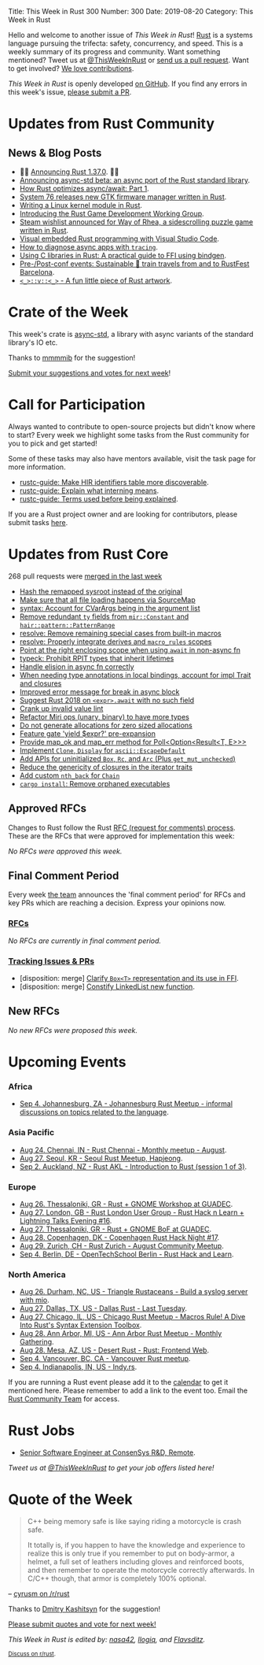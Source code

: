 Title: This Week in Rust 300
Number: 300
Date: 2019-08-20
Category: This Week in Rust

Hello and welcome to another issue of *This Week in Rust*!
[Rust](http://rust-lang.org) is a systems language pursuing the trifecta: safety, concurrency, and speed.
This is a weekly summary of its progress and community.
Want something mentioned? Tweet us at [@ThisWeekInRust](https://twitter.com/ThisWeekInRust) or [send us a pull request](https://github.com/cmr/this-week-in-rust).
Want to get involved? [We love contributions](https://github.com/rust-lang/rust/blob/master/CONTRIBUTING.md).

*This Week in Rust* is openly developed [on GitHub](https://github.com/cmr/this-week-in-rust).
If you find any errors in this week's issue, [please submit a PR](https://github.com/cmr/this-week-in-rust/pulls).

# Updates from Rust Community

## News & Blog Posts

* 🎈🎉 [Announcing Rust 1.37.0](https://blog.rust-lang.org/2019/08/15/Rust-1.37.0.html). 🎉🎈
* [Announcing async-std beta: an async port of the Rust standard library](https://async.rs/blog/announcing-async-std/).
* [How Rust optimizes async/await: Part 1](https://tmandry.gitlab.io/blog/posts/optimizing-await-1/).
* [System 76 releases new GTK firmware manager written in Rust](https://blog.system76.com/post/187072707563/the-new-firmware-manager-updating-firmware-across).
* [Writing a Linux kernel module in Rust](https://github.com/lizhuohua/linux-kernel-module-rust).
* [Introducing the Rust Game Development Working Group](https://rust-gamedev.github.io/2019/08/18/introducing-the-rust-game-development-working-group).
* [Steam wishlist announced for Way of Rhea, a sidescrolling puzzle game written in Rust](https://store.steampowered.com/app/1110620/Way_of_Rhea/).
* [Visual embedded Rust programming with Visual Studio Code](https://medium.com/@ly.lee/visual-embedded-rust-programming-with-visual-studio-code-1bc1262e398c?source=friends_link&sk=222de63e45993aacd0db5a2e4b1f33c7).
* [How to diagnose async apps with `tracing`](https://tokio.rs/blog/2019-08-tracing/).
* [Using C libraries in Rust: A practical guide to FFI using bindgen](https://medium.com/dwelo-r-d/using-c-libraries-in-rust-13961948c72a).
* [Pre-/Post-conf events: Sustainable 🚄 train travels from and to RustFest Barcelona](https://blog.rustfest.eu/pre-post-conf-events-sustainable-train-travels).
* [`<_>::v::<_>` - A fun little piece of Rust artwork](https://chrismorgan.info/blog/rust-artwork-owl/).

# Crate of the Week

This week's crate is [async-std](https://crates.io/crates/async-std), a library with async variants of the standard library's IO etc.

Thanks to [mmmmib](https://users.rust-lang.org/t/crate-of-the-week/2704/602) for the suggestion!

[Submit your suggestions and votes for next week][submit_crate]!

[submit_crate]: https://users.rust-lang.org/t/crate-of-the-week/2704

# Call for Participation

Always wanted to contribute to open-source projects but didn't know where to start?
Every week we highlight some tasks from the Rust community for you to pick and get started!

Some of these tasks may also have mentors available, visit the task page for more information.

* [rustc-guide: Make HIR identifiers table more discoverable](https://github.com/rust-lang/rustc-guide/issues/420).
* [rustc-guide: Explain what interning means](https://github.com/rust-lang/rustc-guide/issues/419).
* [rustc-guide: Terms used before being explained](https://github.com/rust-lang/rustc-guide/issues/418).

If you are a Rust project owner and are looking for contributors, please submit tasks [here][guidelines].

[guidelines]: https://users.rust-lang.org/t/twir-call-for-participation/4821

# Updates from Rust Core

268 pull requests were [merged in the last week][merged]

[merged]: https://github.com/search?q=is%3Apr+org%3Arust-lang+is%3Amerged+merged%3A2019-08-12..2019-08-19

* [Hash the remapped sysroot instead of the original](https://github.com/rust-lang/rust/pull/63505)
* [Make sure that all file loading happens via SourceMap](https://github.com/rust-lang/rust/pull/63525)
* [syntax: Account for CVarArgs being in the argument list](https://github.com/rust-lang/rust/pull/63459)
* [Remove redundant `ty` fields from `mir::Constant` and `hair::pattern::PatternRange`](https://github.com/rust-lang/rust/pull/63495)
* [resolve: Remove remaining special cases from built-in macros](https://github.com/rust-lang/rust/pull/63449)
* [resolve: Properly integrate derives and `macro_rules` scopes](https://github.com/rust-lang/rust/pull/63667)
* [Point at the right enclosing scope when using `await` in non-async fn](https://github.com/rust-lang/rust/pull/63509)
* [typeck: Prohibit RPIT types that inherit lifetimes](https://github.com/rust-lang/rust/pull/62849)
* [Handle elision in async fn correctly](https://github.com/rust-lang/rust/pull/63499)
* [When needing type annotations in local bindings, account for impl Trait and closures](https://github.com/rust-lang/rust/pull/63507)
* [Improved error message for break in async block](https://github.com/rust-lang/rust/pull/63659)
* [Suggest Rust 2018 on `<expr>.await` with no such field](https://github.com/rust-lang/rust/pull/63539)
* [Crank up invalid value lint](https://github.com/rust-lang/rust/pull/63657)
* [Refactor Miri ops (unary, binary) to have more types](https://github.com/rust-lang/rust/pull/63658)
* [Do not generate allocations for zero sized allocations](https://github.com/rust-lang/rust/pull/63635)
* [Feature gate 'yield $expr?' pre-expansion](https://github.com/rust-lang/rust/pull/63545)
* [Provide map_ok and map_err method for Poll<Option<Result<T, E>>>](https://github.com/rust-lang/rust/pull/63512)
* [Implement `Clone`, `Display` for `ascii::EscapeDefault`](https://github.com/rust-lang/rust/pull/63421)
* [Add APIs for uninitialized `Box`, `Rc`, and `Arc` (Plus `get_mut_unchecked`)](https://github.com/rust-lang/rust/pull/62451)
* [Reduce the genericity of closures in the iterator traits](https://github.com/rust-lang/rust/pull/62429)
* [Add custom `nth_back` for `Chain`](https://github.com/rust-lang/rust/pull/60492)
* [`cargo install`: Remove orphaned executables](https://github.com/rust-lang/cargo/pull/7246)

## Approved RFCs

Changes to Rust follow the Rust [RFC (request for comments)
process](https://github.com/rust-lang/rfcs#rust-rfcs). These
are the RFCs that were approved for implementation this week:

*No RFCs were approved this week.*

## Final Comment Period

Every week [the team](https://www.rust-lang.org/team.html) announces the
'final comment period' for RFCs and key PRs which are reaching a
decision. Express your opinions now.

### [RFCs](https://github.com/rust-lang/rfcs/labels/final-comment-period)

*No RFCs are currently in final comment period.*

### [Tracking Issues & PRs](https://github.com/rust-lang/rust/labels/final-comment-period)

* [disposition: merge] [Clarify `Box<T>` representation and its use in FFI](https://github.com/rust-lang/rust/pull/62514).
* [disposition: merge] [Constify LinkedList new function](https://github.com/rust-lang/rust/pull/63684).

## New RFCs

*No new RFCs were proposed this week.*

# Upcoming Events

### Africa

* [Sep  4. Johannesburg, ZA - Johannesburg Rust Meetup - informal discussions on topics related to the language](https://www.meetup.com/Johannesburg-Rust-Meetup/events/dgqmbryzmbgb/).

### Asia Pacific

* [Aug 24. Chennai, IN - Rust Chennai - Monthly meetup - August](https://www.meetup.com/mad-rs/events/264125149).
* [Aug 27. Seoul, KR - Seoul Rust Meetup, Hapjeong](https://www.meetup.com/Rust-Seoul-Meetup/events/nxkdfryzlbkc/).
* [Sep  2. Auckland, NZ - Rust AKL - Introduction to Rust (session 1 of 3)](https://www.meetup.com/rust-akl/events/259481026/).

### Europe

* [Aug 26. Thessaloniki, GR - Rust + GNOME Workshop at GUADEC](https://wiki.gnome.org/GUADEC/2019/Hackingdays/RustGtkGstWorkshop).
* [Aug 27. London, GB - Rust London User Group - Rust Hack n Learn + Lightning Talks Evening #16](https://www.meetup.com/Rust-London-User-Group/events/264000041/).
* [Aug 27. Thessaloniki, GR - Rust + GNOME BoF at GUADEC](https://wiki.gnome.org/GUADEC/2019/Hackingdays/RustBoF).
* [Aug 28. Copenhagen, DK - Copenhagen Rust Hack Night #17](https://cph.rs/).
* [Aug 29. Zurich, CH - Rust Zurich - August Community Meetup](https://www.meetup.com/Rust-Zurich/events/263756588/).
* [Sep  4. Berlin, DE - OpenTechSchool Berlin - Rust Hack and Learn](https://www.meetup.com/opentechschool-berlin/events/nxdpgryzmbgb/).

### North America

* [Aug 26. Durham, NC, US - Triangle Rustaceans - Build a syslog server with mio](https://www.meetup.com/triangle-rustaceans/events/mfglwpyzlbjc/).
* [Aug 27. Dallas, TX, US - Dallas Rust - Last Tuesday](https://www.meetup.com/Dallas-Rust/events/zfgwzmyzlbkc/).
* [Aug 27. Chicago, IL, US - Chicago Rust Meetup - Macros Rule! A Dive Into Rust's Syntax Extension Toolbox](https://www.meetup.com/Chicago-Rust-Meetup/events/263849534).
* [Aug 28. Ann Arbor, MI, US - Ann Arbor Rust Meetup - Monthly Gathering](https://www.meetup.com/Ann-Arbor-Rust-Meetup/events/zdfscryzlblc/).
* [Aug 28. Mesa, AZ, US - Desert Rust - Rust: Frontend Web](https://www.meetup.com/Desert-Rustaceans/events/lftjxqyzlblc/).
* [Sep  4. Vancouver, BC, CA - Vancouver Rust meetup](https://www.meetup.com/Vancouver-Rust/events/rwcpfryzmbgb/).
* [Sep  4. Indianapolis, IN, US - Indy.rs](https://www.meetup.com/indyrs/events/mffbtpyzmbgb/).

If you are running a Rust event please add it to the [calendar] to get
it mentioned here. Please remember to add a link to the event too.
Email the [Rust Community Team][community] for access.

[calendar]: https://www.google.com/calendar/embed?src=apd9vmbc22egenmtu5l6c5jbfc%40group.calendar.google.com
[community]: mailto:community-team@rust-lang.org

# Rust Jobs

* [Senior Software Engineer at ConsenSys R&D, Remote](https://consensys.net/open-roles/1792013/).

*Tweet us at [@ThisWeekInRust](https://twitter.com/ThisWeekInRust) to get your job offers listed here!*

# Quote of the Week

> C++ being memory safe is like saying riding a motorcycle is crash safe.
>
> It totally is, if you happen to have the knowledge and experience to realize this is only true if you remember to put on body-armor, a helmet, a full set of leathers including gloves and reinforced boots, and then remember to operate the motorcycle correctly afterwards. In C/C++ though, that armor is completely 100% optional.

– [cyrusm on /r/rust](https://www.reddit.com/r/rust/comments/cseulx/is_rust_a_new_paradigmclass_of_programing/exeyibc)

Thanks to [Dmitry Kashitsyn](https://users.rust-lang.org/t/twir-quote-of-the-week/328/682) for the suggestion!

[Please submit quotes and vote for next week!](https://users.rust-lang.org/t/twir-quote-of-the-week/328)

*This Week in Rust is edited by: [nasa42](https://github.com/nasa42), [llogiq](https://github.com/llogiq), and [Flavsditz](https://github.com/Flavsditz).*

<small>[Discuss on r/rust](https://www.reddit.com/r/rust/comments/ctlobu/this_week_in_rust_300/).</small>
